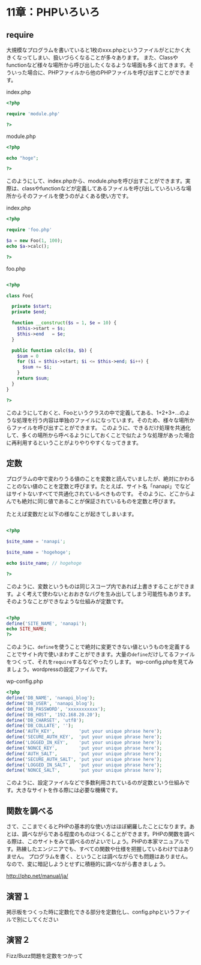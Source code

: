 11章：PHPいろいろ
===

## require
大規模なプログラムを書いていると1枚のxxx.phpというファイルがとにかく大きくなってしまい、扱いづらくなることが多々あります。
また、Classやfunctionなど様々な場所から呼び出したくなるような場面も多く出てきます。そういった場合に、PHPファイルから他のPHPファイルを呼び出すことができます。


index.php
```php
<?php

require 'module.php'

?>
```

module.php
```php
<?php

echo "hoge";

?>
```

このようにして、index.phpから、module.phpを呼び出すことができます。実際は、classやfunctionなどが定義してあるファイルを呼び出していろいろな場所からそのファイルを使うのがよくある使い方です。

index.php
```php
<?php

require 'foo.php'

$a = new Foo(1, 100);
echo $a->calc();

?>
```

foo.php
```php

<?php

class Foo{

  private $start;
  private $end;

  function __construct($s = 1, $e = 10) {
    $this->start = $s;
    $this->end   = $e;
  }

  public function calc($a, $b) {
    $sum = 0
    for ($i = $this->start; $i <= $this->end; $i++) {
      $sum += $i;
    }
    return $sum;
  }
}

?>
```

このようにしておくと、Fooというクラスの中で定義してある、1+2+3+...のような処理を行う内容は単独のファイルになっています。そのため、様々な場所からファイルを呼び出すことができます。
このように、できるだけ処理を共通化して、多くの場所から呼べるようにしておくことで似たような処理があった場合に再利用するということがよりやりやすくなってきます。


## 定数
プログラムの中で変わりうる値のことを変数と読んでいましたが、絶対にかわることのない値のことを定数と呼びます。たとえば、サイト名「nanapi」でなどはサイトないすべてで共通化されているべきものです。
そのように、どこからよんでも絶対に同じ値であることが保証されているものを定数と呼びます。

たとえば変数だと以下の様なことが起きてしまいます。

```php

<?php

$site_name = 'nanapi';

$site_name = 'hogehoge';

echo $site_name; // hogehoge

?>
```

このように、変数というものは同じスコープ内であれば上書きすることができます。よく考えて使わないとおおきなバグを生み出してしまう可能性もあります。そのようなことができなような仕組みが定数です。

```php

<?php
define('SITE_NAME', 'nanapi');
echo SITE_NAME;
?>

```

このように、```define```を使うことで絶対に変更できない値というものを定義することでサイト内で使いまわすことができます。大量の```define```だけしてるファイルをつくって、それを```require```するなどやったりします。
wp-config.phpを見てみましょう。wordpressの設定ファイルです。

wp-config.php
```php
<?php
define('DB_NAME', 'nanapi_blog');
define('DB_USER', 'nanapi_blog');
define('DB_PASSWORD', 'xxxxxxxxxxx');
define('DB_HOST', '192.168.20.20');
define('DB_CHARSET', 'utf8');
define('DB_COLLATE', '');
define('AUTH_KEY',         'put your unique phrase here');
define('SECURE_AUTH_KEY',  'put your unique phrase here');
define('LOGGED_IN_KEY',    'put your unique phrase here');
define('NONCE_KEY',        'put your unique phrase here');
define('AUTH_SALT',        'put your unique phrase here');
define('SECURE_AUTH_SALT', 'put your unique phrase here');
define('LOGGED_IN_SALT',   'put your unique phrase here');
define('NONCE_SALT',       'put your unique phrase here');
```

このように、設定ファイルなどで多数利用されているのが定数という仕組みです。大きなサイトを作る際には必要な機構です。

## 関数を調べる
さて、ここまでくるとPHPの基本的な使い方はほぼ網羅したことになります。あとは、調べながらである程度のものはつくることができます。PHPの関数を調べる際は、このサイトをみて調べるのがよいでしょう。PHPの本家マニュアルです。熟練したエンジニアでも、すべての関数や仕様を把握しているわけではありません。
プログラムを書く、ということは調べながらでも問題はありません。なので、変に暗記しようとせずに積極的に調べながら書きましょう。

http://php.net/manual/ja/

## 演習１
掲示板をつくった時に定数化できる部分を定数化し、config.phpというファイルで別にしてください

## 演習２
Fizz/Buzz問題を定数をつかって
